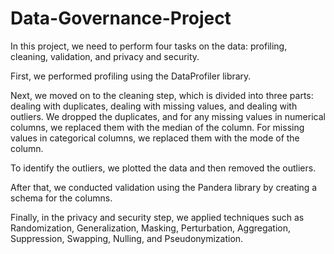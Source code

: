 # Data-Governance-Project
In this project, we need to perform four tasks on the data: profiling, cleaning, validation, and privacy and security.

First, we performed profiling using the DataProfiler library.

Next, we moved on to the cleaning step, which is divided into three parts: dealing with duplicates, dealing with missing values, and dealing with outliers. We dropped the duplicates, and for any missing values in numerical columns, we replaced them with the median of the column. For missing values in categorical columns, we replaced them with the mode of the column.

To identify the outliers, we plotted the data and then removed the outliers.

After that, we conducted validation using the Pandera library by creating a schema for the columns.

Finally, in the privacy and security step, we applied techniques such as Randomization, Generalization, Masking, Perturbation, Aggregation, Suppression, Swapping, Nulling, and Pseudonymization.
